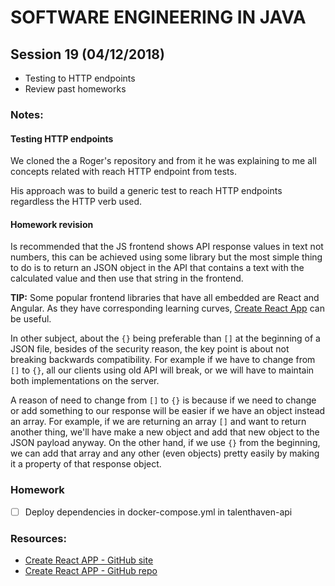 # SOFTWARE ENGINEERING IN JAVA

## Session 19 (04/12/2018)

- Testing to HTTP endpoints
- Review past homeworks

### Notes:

#### Testing HTTP endpoints

We cloned the a Roger's repository and from it he was explaining to me all concepts related with reach HTTP endpoint from tests.

His approach was to build a generic test to reach HTTP endpoints regardless the HTTP verb used.

#### Homework revision

Is recommended that the JS frontend shows API response values in text not numbers, this can be achieved using some library but the most simple thing to do is to return an JSON object in the API that contains a text with the calculated value and then use that string in the frontend.

**TIP:** Some popular frontend libraries that have all embedded are React and Angular. As they have corresponding learning curves, [Create React App][1] can be useful.

In other subject, about the `{}` being preferable than `[]` at the beginning of a JSON file, besides of the security reason, the key point is about not breaking backwards compatibility. For example if we have to change from `[]` to `{}`, all our clients using old API will break, or we will have to maintain both implementations  on the server. 

A reason of need to change from `[]` to `{}` is because if we need to change or add something to our response will be easier if we have an object instead an array. For example, if we are returning an array `[]` and want to return another thing, we'll have make a new object and add that new object to the JSON payload anyway. On the other hand, if we use `{}` from the beginning, we can add that array and any other (even objects) pretty easily by making it a property of that response object.



###  Homework

- [ ] Deploy dependencies in docker-compose.yml in talenthaven-api


### Resources:
- [Create React APP - GitHub site][1]
- [Create React APP - GitHub repo][2]

[1]: https://facebook.github.io/create-react-app/
[2]: https://github.com/facebook/create-react-app
